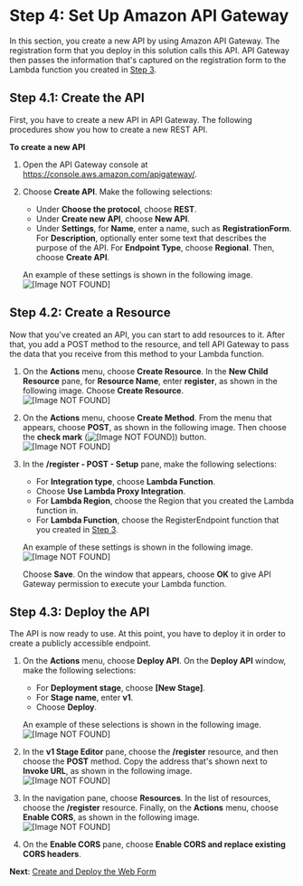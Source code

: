 # Step 4: Set Up Amazon API Gateway<a name="tutorials-two-way-sms-part-4"></a>

In this section, you create a new API by using Amazon API Gateway\. The registration form that you deploy in this solution calls this API\. API Gateway then passes the information that's captured on the registration form to the Lambda function you created in [Step 3](tutorials-two-way-sms-part-3.md)\.

## Step 4\.1: Create the API<a name="tutorials-two-way-sms-part-4-create-api"></a>

First, you have to create a new API in API Gateway\. The following procedures show you how to create a new REST API\.

**To create a new API**

1. Open the API Gateway console at [https://console\.aws\.amazon\.com/apigateway/](https://console.aws.amazon.com/apigateway/)\. 

1. Choose **Create API**\. Make the following selections:
   + Under **Choose the protocol**, choose **REST**\.
   + Under **Create new API**, choose **New API**\.
   + Under **Settings**, for **Name**, enter a name, such as **RegistrationForm**\. For **Description**, optionally enter some text that describes the purpose of the API\. For **Endpoint Type**, choose **Regional**\. Then, choose **Create API**\.

   An example of these settings is shown in the following image\.  
![\[Image NOT FOUND\]](http://docs.aws.amazon.com/pinpoint/latest/developerguide/images/SMS_Reg_Tutorial_APIGW_Step2.png)

## Step 4\.2: Create a Resource<a name="tutorials-two-way-sms-part-4-create-resource"></a>

Now that you've created an API, you can start to add resources to it\. After that, you add a POST method to the resource, and tell API Gateway to pass the data that you receive from this method to your Lambda function\.

1. On the **Actions** menu, choose **Create Resource**\. In the **New Child Resource** pane, for **Resource Name**, enter **register**, as shown in the following image\. Choose **Create Resource**\.  
![\[Image NOT FOUND\]](http://docs.aws.amazon.com/pinpoint/latest/developerguide/images/SMS_Reg_Tutorial_APIGW_Step3.png)

1. On the **Actions** menu, choose **Create Method**\. From the menu that appears, choose **POST**, as shown in the following image\. Then choose the **check mark** \(![\[Image NOT FOUND\]](http://docs.aws.amazon.com/pinpoint/latest/developerguide/images/APIGW_Check_Button.png)\) button\.  
![\[Image NOT FOUND\]](http://docs.aws.amazon.com/pinpoint/latest/developerguide/images/SMS_Reg_Tutorial_APIGW_Step4.png)

1. In the **/register \- POST \- Setup** pane, make the following selections:
   + For **Integration type**, choose **Lambda Function**\.
   + Choose **Use Lambda Proxy Integration**\.
   + For **Lambda Region**, choose the Region that you created the Lambda function in\.
   + For **Lambda Function**, choose the RegisterEndpoint function that you created in [Step 3](tutorials-two-way-sms-part-3.md)\.

   An example of these settings is shown in the following image\.  
![\[Image NOT FOUND\]](http://docs.aws.amazon.com/pinpoint/latest/developerguide/images/SMS_Reg_Tutorial_APIGW_Step5.png)

   Choose **Save**\. On the window that appears, choose **OK** to give API Gateway permission to execute your Lambda function\.

## Step 4\.3: Deploy the API<a name="tutorials-two-way-sms-part-4-deploy-api"></a>

The API is now ready to use\. At this point, you have to deploy it in order to create a publicly accessible endpoint\.

1. On the **Actions** menu, choose **Deploy API**\. On the **Deploy API** window, make the following selections:
   + For **Deployment stage**, choose **\[New Stage\]**\.
   + For **Stage name**, enter **v1**\.
   + Choose **Deploy**\.

   An example of these selections is shown in the following image\.  
![\[Image NOT FOUND\]](http://docs.aws.amazon.com/pinpoint/latest/developerguide/images/SMS_Reg_Tutorial_APIGW_Step6.png)

1. In the **v1 Stage Editor** pane, choose the **/register** resource, and then choose the **POST** method\. Copy the address that's shown next to **Invoke URL**, as shown in the following image\.  
![\[Image NOT FOUND\]](http://docs.aws.amazon.com/pinpoint/latest/developerguide/images/SMS_Reg_Tutorial_APIGW_Step7.png)

1. In the navigation pane, choose **Resources**\. In the list of resources, choose the **/register** resource\. Finally, on the **Actions** menu, choose **Enable CORS**, as shown in the following image\.  
![\[Image NOT FOUND\]](http://docs.aws.amazon.com/pinpoint/latest/developerguide/images/SMS_Reg_Tutorial_APIGW_Step8.png)

1. On the **Enable CORS** pane, choose **Enable CORS and replace existing CORS headers**\.

**Next**: [Create and Deploy the Web Form](tutorials-two-way-sms-part-5.md)